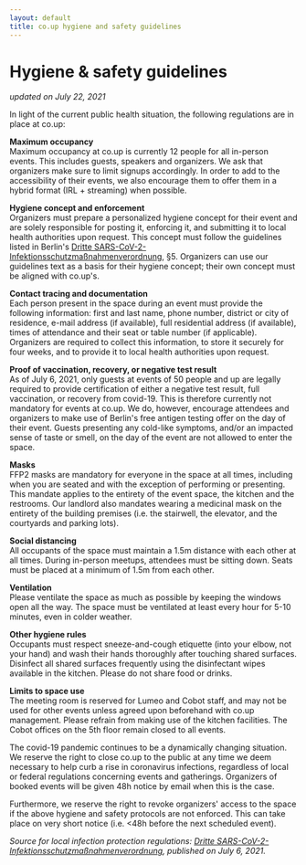 ```yaml
---
layout: default
title: co.up hygiene and safety guidelines
---
```


<h1>
  Hygiene & safety guidelines
</h1>
 
*updated on July 22, 2021* 

In light of the current public health situation, the following regulations are in place at co.up:

**Maximum occupancy**<br/>
Maximum occupancy at co.up is currently 12 people for all in-person events. This includes guests, speakers and organizers.
We ask that organizers make sure to limit signups accordingly. In order to add to the accessibility of their events, we also encourage them to offer them in a hybrid format (IRL + streaming) when possible.

**Hygiene concept and enforcement**<br/>
Organizers must prepare a personalized hygiene concept for their event and are solely responsible for posting it, enforcing it, and submitting it to local health authorities upon request. This concept must follow the guidelines listed in Berlin's [Dritte SARS-CoV-2-Infektionsschutzmaßnahmenverordnung](https://www.berlin.de/corona/massnahmen/verordnung/), §5. Organizers can use our guidelines text as a basis for their hygiene concept; their own concept must be aligned with co.up's.

**Contact tracing and documentation**<br/>
Each person present in the space during an event must provide the following information: first and last name, phone number, district or city of residence, e-mail address (if available), full residential address (if available), times of attendance and their seat or table number (if applicable). Organizers are required to collect this information, to store it securely for four weeks, and to provide it to local health authorities upon request.

**Proof of vaccination, recovery, or negative test result**<br/>
As of July 6, 2021, only guests at events of 50 people and up are legally required to provide certification of either a negative test result, full vaccination, or recovery from covid-19. This is therefore currently not mandatory for events at co.up. We do, however, encourage attendees and organizers to make use of Berlin's free antigen testing offer on the day of their event. Guests presenting any cold-like symptoms, and/or an impacted sense of taste or smell, on the day of the event are not allowed to enter the space.

**Masks**<br/>
FFP2 masks are mandatory for everyone in the space at all times, including when you are seated and with the exception of performing or presenting. This mandate applies to the entirety of the event space, the kitchen and the restrooms. Our landlord also mandates wearing a medicinal mask on the entirety of the building premises (i.e. the stairwell, the elevator, and the courtyards and parking lots).

**Social distancing**<br/>
All occupants of the space must maintain a 1.5m distance with each other at all times. During in-person meetups, attendees must be sitting down. Seats must be placed at a minimum of 1.5m from each other.

**Ventilation**<br/>
Please ventilate the space as much as possible by keeping the windows open all the way. The space must be ventilated at least every hour for 5-10 minutes, even in colder weather.

**Other hygiene rules**<br/>
Occupants must respect sneeze-and-cough etiquette (into your elbow, not your hand) and wash their hands thoroughly after touching shared surfaces. Disinfect all shared surfaces frequently using the disinfectant wipes available in the kitchen. Please do not share food or drinks.

**Limits to space use**<br/>
The meeting room is reserved for Lumeo and Cobot staff, and may not be used for other events unless agreed upon beforehand with co.up management.
Please refrain from making use of the kitchen facilities. The Cobot offices on the 5th floor remain closed to all events.

The covid-19 pandemic continues to be a dynamically changing situation. We reserve the right to close co.up to the public at any time we deem necessary to help curb a rise in coronavirus infections, regardless of local or federal regulations concerning events and gatherings. Organizers of booked events will be given 48h notice by email when this is the case.

Furthermore, we reserve the right to revoke organizers' access to the space if the above hygiene and safety protocols are not enforced. This can take place on very short notice (i.e. <48h before the next scheduled event).

*Source for local infection protection regulations: [Dritte SARS-CoV-2-Infektionsschutzmaßnahmenverordnung](https://www.berlin.de/corona/massnahmen/verordnung/), published on July 6, 2021.*
